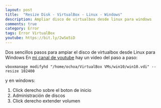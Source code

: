 ```yaml
---
layout: post
title:  "Resize Disk - VirtualBox - Linux - Windows"
description: Ampliar disco de virtualbox desde linux para windows
comments: true
category: Error
tags: Error VirtualBox
youtube: https://bit.ly/2wSo5iD
---
```


<p>Dos sencillos pasos para ampiar el disco de virtualbox desde Linux para Windows
En <a target="_blank" href="{{ page.youtube }}">mi canal de youtube</a> hay un video del paso a paso: 

```
vboxmanage modifyhd "/home/ochoa/VirtualBox VMs/win10/win10.vdi" --resize 102400
```
y en windows:

1. Click derecho sobre el boton de inicio
2. Administración de discos
3. Click derecho extender volumen
